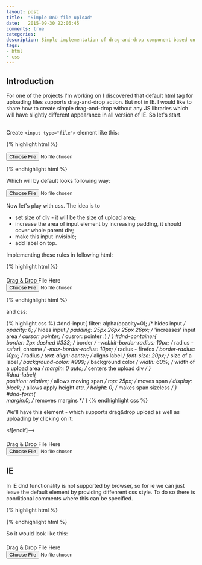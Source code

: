 ```yaml
---
layout: post
title:  "Simple DnD file upload"
date:   2015-09-30 22:06:45
comments: true
categories:
description: Simple implementation of drag-and-drop component based on basic 'input type="file"' tag. 
tags: 
- html
- css
---
```


## Introduction

For one of the projects I'm working on I discovered that default html tag for uploading files supports drag-and-drop action. But not in IE. I would like to share how to create simple drag-and-drop without any JS libraries which will have slightly different appearance in all version of IE. So let's start.

## 

Create `<input type="file">` element like this:

{% highlight html %}
<div>
 <form>
    <input type="file">
  </form>
</div>
{% endhighlight html %}

Which will by default looks following way:

<div>
 <form>
    <input type="file">
  </form>
</div>

Now let's play with css. The idea is to 
 
 - set size of div - it will be the size of upload area;
 - increase the area of input element by increasing padding, it should cover whole parent div; 
 - make this input invisible;
 - add label on top.

Implementing these rules in following html:

{% highlight html %}
<div style="margin-top: 20px">
  <div id="dnd-container">
    <span id="dnd-label">Drag & Drop File Here</span>
    <form id="dnd-form">
      <input type="file" id="dnd-input">
    </form>
  </div>
</div>
{% endhighlight html %}

and css:

{% highlight css %}
#dnd-input{
  filter: alpha(opacity=0);      /* hides input */
  opacity: 0;                    /* hides input */
  padding: 25px 26px 25px 26px;  /* 'increases' input area */
  cursor: pointer;               /* cusror: pointer :) */
}
#dnd-container{  
  border: 2px dashed #333;       /* border */
  -webkit-border-radius: 10px;   /* radius - safari, chrome */
  -moz-border-radius: 10px;      /* radius - firefox */
  border-radius: 10px;           /* radius */
  text-align: center;            /* aligns label */ 
  font-size: 20px;               /* size of a label */
  background-color: #999;        /* background color */
  width: 60%;                    /* width of a upload area */
  margin: 0 auto;                /* centers the upload div */
}  
#dnd-label{  
  position: relative;            /* allows moving span */
  top: 25px;                     /* moves span */
  display: block;                /* allows apply height attr. */
  height: 0;                     /* makes span sizeless */
}  
#dnd-form{  
  margin:0;                      /* removes margins */
}
{% endhighlight css %}

We'll have this element - which supports drag&drop upload as well as uploading by clicking on it:

<style type="text/css">
  #dndUploadLbl{display: none }
  #file-upload-input{
    filter: alpha(opacity=100);
    opacity: 1;
    padding: 5px 10px 5px 10px;
  }
  #attachment-note{
    padding: 10px 0px 10px 0px;
  }
</style>
<![endif]-->

<!-- IE 10, 11 -->
<style type="text/css">
  @media all and (-ms-high-contrast: none), (-ms-high-contrast: active) {
    #dndUploadLbl {display: none}
    #file-upload-input{
      filter: alpha(opacity=100);
      opacity: 1;
      padding: 5px 10px 5px 10px;
    }
    #attachment-note{
      padding: 10px 0px 10px 0px;
    }
  }
</style>

<div style="margin-top: 20px">
  <div id="dnd-container">
    <span id="dnd-label">Drag & Drop File Here</span>
    <form id="dnd-form">
      <input id="dnd-input" type="file">
    </form>
  </div>
</div>

## IE

In IE dnd functionality is not supported by browser, so for ie we can just leave the default element by providing diffenrent css style. To do so there is conditional comments where this can be specified.

{% highlight html %}
<!-- IE 7, 8, 9 -->
<!--[if IE]>
<style type="text/css">
  #dndUploadLbl{display: none }
  #file-upload-input{
    filter: alpha(opacity=100);
    opacity: 1;
    padding: 5px 10px 5px 10px;
  }
  #attachment-note{
    padding: 10px 0px 10px 0px;
  }
</style>
<![endif]-->

<!-- IE 10, 11 -->
<style type="text/css">
  @media all and (-ms-high-contrast: none), (-ms-high-contrast: active) {
    #dndUploadLbl {display: none}
    #file-upload-input{
      filter: alpha(opacity=100);
      opacity: 1;
      padding: 5px 10px 5px 10px;
    }
    #attachment-note{
      padding: 10px 0px 10px 0px;
    }
  }
</style>
{% endhighlight html %}

So it would look like this:

<div style="margin-top: 20px">
  <div id="dnd-container-ie">
    <span id="dnd-label-ie">Drag & Drop File Here</span>
    <form id="dnd-form-ie">
      <input id="dnd-input-ie" type="file">
    </form>
  </div>
</div>
